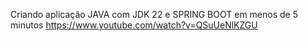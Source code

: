 Criando aplicação JAVA com JDK 22 e SPRING BOOT em menos de 5 minutos
https://www.youtube.com/watch?v=QSuUeNlKZGU
